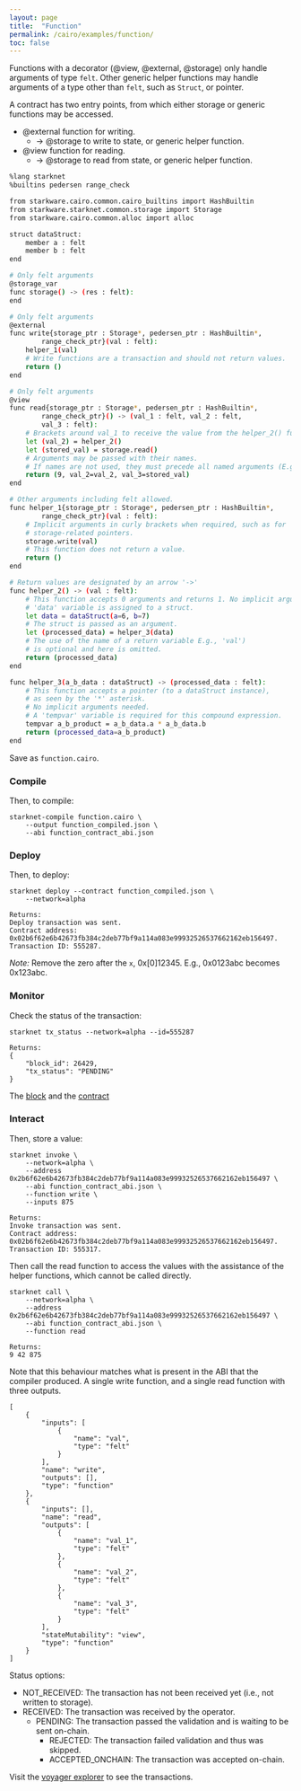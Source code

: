 ```yaml
---
layout: page
title:  "Function"
permalink: /cairo/examples/function/
toc: false
---
```


Functions with a decorator (@view, @external, @storage) only handle arguments of type `felt`.
Other generic helper functions may handle arguments of a type other than `felt`, such as `Struct`,
or pointer.

A contract has two entry points, from which either storage or generic functions may be
accessed.

- @external function for writing.
    - -> @storage to write to state, or generic helper function.
- @view function for reading.
    - -> @storage to read from state, or generic helper function.

```sh
%lang starknet
%builtins pedersen range_check

from starkware.cairo.common.cairo_builtins import HashBuiltin
from starkware.starknet.common.storage import Storage
from starkware.cairo.common.alloc import alloc

struct dataStruct:
    member a : felt
    member b : felt
end

# Only felt arguments
@storage_var
func storage() -> (res : felt):
end

# Only felt arguments
@external
func write{storage_ptr : Storage*, pedersen_ptr : HashBuiltin*,
        range_check_ptr}(val : felt):
    helper_1(val)
    # Write functions are a transaction and should not return values.
    return ()
end

# Only felt arguments
@view
func read{storage_ptr : Storage*, pedersen_ptr : HashBuiltin*,
        range_check_ptr}() -> (val_1 : felt, val_2 : felt,
        val_3 : felt):
    # Brackets around val_1 to receive the value from the helper_2() function.
    let (val_2) = helper_2()
    let (stored_val) = storage.read()
    # Arguments may be passed with their names.
    # If names are not used, they must precede all named arguments (E.g. '9').
    return (9, val_2=val_2, val_3=stored_val)
end

# Other arguments including felt allowed.
func helper_1{storage_ptr : Storage*, pedersen_ptr : HashBuiltin*,
        range_check_ptr}(val : felt):
    # Implicit arguments in curly brackets when required, such as for
    # storage-related pointers.
    storage.write(val)
    # This function does not return a value.
    return ()
end

# Return values are designated by an arrow '->'
func helper_2() -> (val : felt):
    # This function accepts 0 arguments and returns 1. No implicit arguments needed.
    # 'data' variable is assigned to a struct.
    let data = dataStruct(a=6, b=7)
    # The struct is passed as an argument.
    let (processed_data) = helper_3(data)
    # The use of the name of a return variable E.g., 'val')
    # is optional and here is omitted.
    return (processed_data)
end

func helper_3(a_b_data : dataStruct) -> (processed_data : felt):
    # This function accepts a pointer (to a dataStruct instance),
    # as seen by the '*' asterisk.
    # No implicit arguments needed.
    # A 'tempvar' variable is required for this compound expression.
    tempvar a_b_product = a_b_data.a * a_b_data.b
    return (processed_data=a_b_product)
end
```
Save as `function.cairo`.

### Compile

Then, to compile:
```
starknet-compile function.cairo \
    --output function_compiled.json \
    --abi function_contract_abi.json
```
### Deploy

Then, to deploy:
```
starknet deploy --contract function_compiled.json \
    --network=alpha

Returns:
Deploy transaction was sent.
Contract address: 0x02b6f62e6b42673fb384c2deb77bf9a114a083e99932526537662162eb156497.
Transaction ID: 555287.
```

*Note:* Remove the zero after the `x`, 0x[0]12345. E.g., 0x0123abc becomes 0x123abc.

### Monitor

Check the status of the transaction:

```
starknet tx_status --network=alpha --id=555287

Returns:
{
    "block_id": 26429,
    "tx_status": "PENDING"
}
```
The [block](https://voyager.online/block/ID) and the
[contract](https://voyager.online/contract/0x2b6f62e6b42673fb384c2deb77bf9a114a083e99932526537662162eb156497#state)

### Interact

Then, store a value:

```
starknet invoke \
    --network=alpha \
    --address 0x2b6f62e6b42673fb384c2deb77bf9a114a083e99932526537662162eb156497 \
    --abi function_contract_abi.json \
    --function write \
    --inputs 875

Returns:
Invoke transaction was sent.
Contract address: 0x02b6f62e6b42673fb384c2deb77bf9a114a083e99932526537662162eb156497.
Transaction ID: 555317.
```

Then call the read function to access the values with the assistance of the helper functions,
which cannot be called directly.
```
starknet call \
    --network=alpha \
    --address 0x2b6f62e6b42673fb384c2deb77bf9a114a083e99932526537662162eb156497 \
    --abi function_contract_abi.json \
    --function read

Returns:
9 42 875
```
Note that this behaviour matches what is present in the ABI that the compiler produced.
A single write function, and a single read function with three outputs.
```
[
    {
        "inputs": [
            {
                "name": "val",
                "type": "felt"
            }
        ],
        "name": "write",
        "outputs": [],
        "type": "function"
    },
    {
        "inputs": [],
        "name": "read",
        "outputs": [
            {
                "name": "val_1",
                "type": "felt"
            },
            {
                "name": "val_2",
                "type": "felt"
            },
            {
                "name": "val_3",
                "type": "felt"
            }
        ],
        "stateMutability": "view",
        "type": "function"
    }
]

```

Status options:

- NOT_RECEIVED: The transaction has not been received yet (i.e., not written to storage).
- RECEIVED: The transaction was received by the operator.
    - PENDING: The transaction passed the validation and is waiting to be sent on-chain.
        - REJECTED: The transaction failed validation and thus was skipped.
        - ACCEPTED_ONCHAIN: The transaction was accepted on-chain.


Visit the [voyager explorer](https://voyager.online/) to see the transactions.